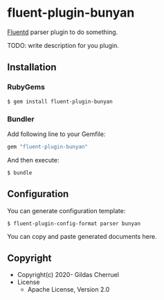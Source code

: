 # fluent-plugin-bunyan

[Fluentd](https://fluentd.org/) parser plugin to do something.

TODO: write description for you plugin.

## Installation

### RubyGems

```
$ gem install fluent-plugin-bunyan
```

### Bundler

Add following line to your Gemfile:

```ruby
gem "fluent-plugin-bunyan"
```

And then execute:

```
$ bundle
```

## Configuration

You can generate configuration template:

```
$ fluent-plugin-config-format parser bunyan
```

You can copy and paste generated documents here.

## Copyright

* Copyright(c) 2020- Gildas Cherruel
* License
  * Apache License, Version 2.0
